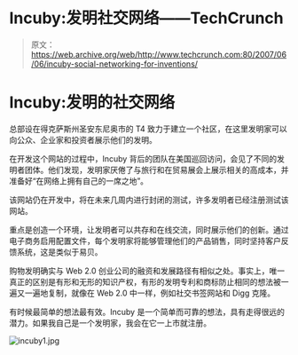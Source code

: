 # Incuby:发明社交网络——TechCrunch

> 原文：<https://web.archive.org/web/http://www.techcrunch.com:80/2007/06/06/incuby-social-networking-for-inventions/>

# Incuby:发明的社交网络

总部设在得克萨斯州圣安东尼奥市的 T4 致力于建立一个社区，在这里发明家可以向公众、企业家和投资者展示他们的发明。

在开发这个网站的过程中，Incuby 背后的团队在美国巡回访问，会见了不同的发明者团体。他们发现，发明家厌倦了与旅行和在贸易展会上展示相关的高成本，并准备好“在网络上拥有自己的一席之地”。

该网站仍在开发中，将在未来几周内进行封闭的测试，许多发明者已经注册测试该网站。

重点是创造一个环境，让发明者可以共存和在线交流，同时展示他们的创新。通过电子商务启用配置文件，每个发明家将能够管理他们的产品销售，同时坚持客户反馈系统，这是类似于易贝。

购物发明确实与 Web 2.0 创业公司的融资和发展路径有相似之处。事实上，唯一真正的区别是有形和无形的知识产权，有形的发明专利和商标防止相同的想法被一遍又一遍地复制，就像在 Web 2.0 中一样，例如社交书签网站和 Digg 克隆。

有时候最简单的想法最有效。Incuby 是一个简单而可靠的想法，具有走得很远的潜力。如果我自己是一个发明家，我会在它一上市就注册。

![incuby1.jpg](img/b155a746d13b0e1aebe6bbcfe24bc155.png)